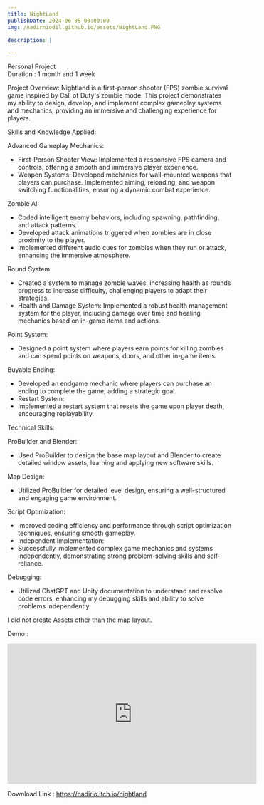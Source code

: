```yaml
---
title: NightLand
publishDate: 2024-06-08 00:00:00
img: /nadirniodil.github.io/assets/NightLand.PNG

description: |

---
```

Personal Project\
Duration : 1 month and 1 week

Project Overview:
Nightland is a first-person shooter (FPS) zombie survival game inspired by Call of Duty's zombie mode. 
This project demonstrates my ability to design, develop, and implement complex gameplay systems and mechanics, providing an immersive and challenging experience for players.

Skills and Knowledge Applied:

Advanced Gameplay Mechanics:
- First-Person Shooter View: Implemented a responsive FPS camera and controls, offering a smooth and immersive player experience.
- Weapon Systems: Developed mechanics for wall-mounted weapons that players can purchase. Implemented aiming, reloading, and weapon switching functionalities, ensuring a dynamic combat experience.

Zombie AI:
- Coded intelligent enemy behaviors, including spawning, pathfinding, and attack patterns.
- Developed attack animations triggered when zombies are in close proximity to the player.
- Implemented different audio cues for zombies when they run or attack, enhancing the immersive atmosphere.

Round System:
- Created a system to manage zombie waves, increasing health as rounds progress to increase difficulty, challenging players to adapt their strategies.
- Health and Damage System: Implemented a robust health management system for the player, including damage over time and healing mechanics based on in-game items and actions.

Point System:
- Designed a point system where players earn points for killing zombies and can spend points on weapons, doors, and other in-game items.

Buyable Ending:
- Developed an endgame mechanic where players can purchase an ending to complete the game, adding a strategic goal.
- Restart System:
- Implemented a restart system that resets the game upon player death, encouraging replayability.

Technical Skills:

ProBuilder and Blender:
- Used ProBuilder to design the base map layout and Blender to create detailed window assets, learning and applying new software skills.

Map Design:
- Utilized ProBuilder for detailed level design, ensuring a well-structured and engaging game environment.

Script Optimization:
- Improved coding efficiency and performance through script optimization techniques, ensuring smooth gameplay.
- Independent Implementation:
- Successfully implemented complex game mechanics and systems independently, demonstrating strong problem-solving skills and self-reliance.

Debugging:
- Utilized ChatGPT and Unity documentation to understand and resolve code errors, enhancing my debugging skills and ability to solve problems independently.

I did not create Assets other than the map layout.

Demo :
<iframe width="560" height="315" src="https://www.youtube.com/embed/8mtr0HC-uMA?si=k8ZZtAx6wNyzOJhu" title="YouTube video player" frameborder="0" allow="accelerometer; autoplay; clipboard-write; encrypted-media; gyroscope; picture-in-picture; web-share" referrerpolicy="strict-origin-when-cross-origin" allowfullscreen></iframe>

Download Link : https://nadirio.itch.io/nightland
